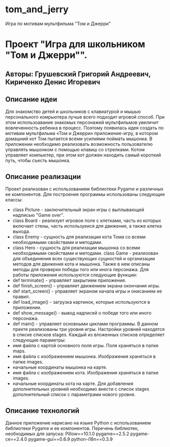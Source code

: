# tom_and_jerry
Игра по мотивам мультфильма "Том и Джерри"
# Проект "Игра для школьником "Том и Джерри"".

## Авторы: Грушевский Григорий Андреевич, Кириченко Денис Игоревич

## Описание идеи
Для знакомство детей и школьников с клавиатурой и мышью персонального
комрьютера лучше всего подходит игровой способ. При этом использоавание
знакомых персонажей мультфильмов увеличит вовлеченность ребенка в процесс.
Поэтому появилась идея создать по мотивам мультфильма «Том и Джерри» приложение-игру, в котором домашний кот Том пытается всеми усилиями поймать мышонка. В приложении необходимо реализовать возможность пользователю управлять мышонком с помощью клавиш со стрелками. Котом управляет компьютер, при этом кот должен находить самый короткий путь, чтобы съесть мышонка.

## Описание реализации
Проект реализован с использованием библиотеки Pygame и различных ее компонентов. Для построения программы использованы следующие классы:
- class Picture - заключительный экран игры с выплывающей надписью "Game over".
- class Board - реализует игровое поле с клетками, часть из которых включает стены, часть используеися для движения, а также клетка выхода.
- class Enemy - сущность для реализации кота Тома со всеми необходимыми свойствами и методами.
- class Hero - сущность для реализации мышонка со всеми необходимыми свойствами и методами.
class Game - реализован для объединения всех существующих сущностей и организации методов для движения кота и мышонка. Также в нем описаны методы для проверки победы того или инога персонажа.
Для работы приложения используются следующие функции:
- def terminate() - управляет закрытием приложения.
- def finish_screen() - управляет движением экрана окончания игры.
- def start_screen() - управляет экраном начала игры и онисанием ее правил.
- def load_image() - загрузка картинок, которые используются в приложении.
- def show_message() - вывод надписей о победе того или иного персонажа.
- def main() - управляет основными циклами программы.
В данном пректе реализованы три уровня игры. Настройки уровней находятся в списке списков stages.
Каждый из вложенных списков определяет следующие параметры:
- имя файла с картой основного поля игры. Поля храняться в папке maps.
- имя файла с изображением мышонка. Изображения храняться в папке images.
- начальные координаты мышонка на карте.
- имя файла с изображением кота. Изображения храняться в папке images.
- начальные координаты кота на карте.
Для добавления дополнительных уровней необходимо внести с список stages дополнительный список с параметрами нового уровня.


## Описание технологий
Данное приложение нарисано на языке Python с использованием библиотеки Pygame и ее компонентов.
Перечень библиотек, необходимых для запуска:
Pillow==10.1.0
pygame==2.5.2
pygame-ce==2.4.0
pygame-gui==0.6.9
python-i18n==0.3.9
